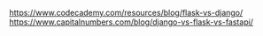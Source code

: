https://www.codecademy.com/resources/blog/flask-vs-django/
https://www.capitalnumbers.com/blog/django-vs-flask-vs-fastapi/